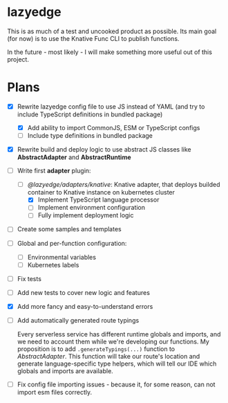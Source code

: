 # lazyedge

This is as much of a test and uncooked product as possible. Its main goal (for now) is to use the Knative Func CLI to publish functions.

In the future - most likely - I will make something more useful out of this project.

# Plans

- [x] Rewrite lazyedge config file to use JS instead of YAML (and try to include TypeScript definitions in bundled package)
  - [x] Add ability to import CommonJS, ESM or TypeScript configs
  - [ ] Include type definitions in bundled package
- [x] Rewrite build and deploy logic to use abstract JS classes like **AbstractAdapter** and **AbstractRuntime**
- [ ] Write first **adapter** plugin:
  - [ ] _@lazyedge/adapters/knative_: Knative adapter, that deploys builded container to Knative instance on kubernetes cluster
    - [x] Implement TypeScript language processor
    - [ ] Implement environment configuration
    - [ ] Fully implement deployment logic
- [ ] Create some samples and templates
- [ ] Global and per-function configuration:
  - [ ] Environmental variables
  - [ ] Kubernetes labels
- [ ] Fix tests
- [ ] Add new tests to cover new logic and features
- [x] Add more fancy and easy-to-understand errors
- [ ] Add automatically generated route typings

  Every serverless service has different runtime globals and imports, and we need to account them while we're developing our functions. My proposition is to add `.generateTypings(...)` function to _AbstractAdapter_. This function will take our route's location and generate language-specific type helpers, which will tell our IDE which globals and imports are available.
- [ ] Fix config file importing issues - because it, for some reason, can not import esm files correctly.
